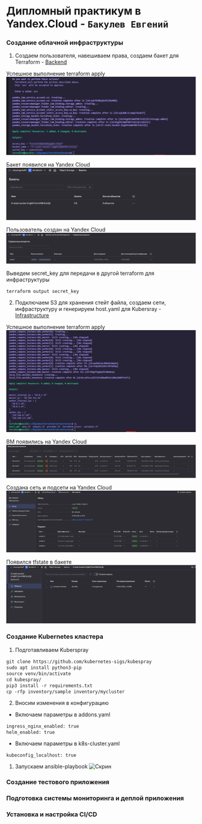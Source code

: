 # Дипломный практикум в Yandex.Cloud - `Бакулев Евгений`

### Создание облачной инфраструктуры

1. Создаем пользователя, навешиваем права, создаем бакет для Terraform - [Backend](https://github.com/garrkiss/diplom/tree/main/terraform/backend)

Успешное выполнение terraform apply
![Скрин](https://github.com/garrkiss/diplom/blob/main/img/backend/1.png)

Бакет появился на Yandex Cloud
![Скрин](https://github.com/garrkiss/diplom/blob/main/img/backend/2.png)

Пользователь создан на Yandex Cloud
![Скрин](https://github.com/garrkiss/diplom/blob/main/img/backend/3.png)

Выведем secret_key для передачи в другой terraform для инфраструктуры
```
terraform output secret_key
```

2. Подключаем S3 для хранения стейт файла, создаем сети, инфраструктуру и генерируем host.yaml для Kubersray - [Infrastructure](https://github.com/garrkiss/diplom/tree/main/terraform/infrastructure)

Успешное выполнение terraform apply
![Скрин](https://github.com/garrkiss/diplom/blob/main/img/infrastructure/1.png)

ВМ появились на Yandex Cloud
![Скрин](https://github.com/garrkiss/diplom/blob/main/img/infrastructure/2.png)

Создана сеть и подсети на Yandex Cloud
![Скрин](https://github.com/garrkiss/diplom/blob/main/img/infrastructure/3.png)

Появился tfstate в бакете
![Скрин](https://github.com/garrkiss/diplom/blob/main/img/infrastructure/4.png)


### Создание Kubernetes кластера

1. Подготавливаем Kuberspray

```
git clone https://github.com/kubernetes-sigs/kubespray
sudo apt install python3-pip
source venv/bin/activate
cd kubespray/
pip3 install -r requirements.txt
cp -rfp inventory/sample inventory/mycluster
```
2. Вносим изменения в конфигурацию
   
- Включаем параметры в addons.yaml
```  
ingress_nginx_enabled: true
helm_enabled: true
````
- Включаем параметры в k8s-cluster.yaml
````
kubeconfig_localhost: true
````

1. Запускаем ansible-playbook
![Скрин](https://github.com/garrkiss/diplom/blob/main/img/kuberspray/1.png)




### Создание тестового приложения



### Подготовка cистемы мониторинга и деплой приложения



### Установка и настройка CI/CD
